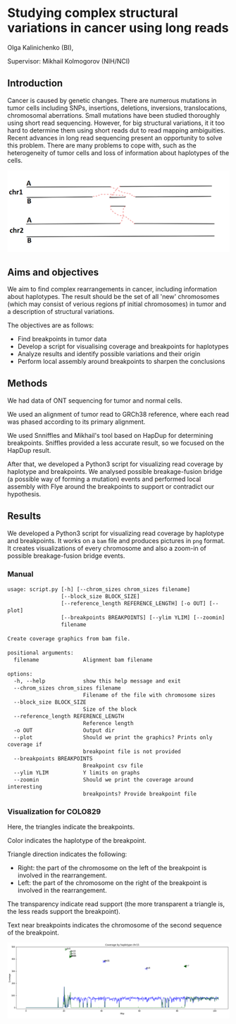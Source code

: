 # Studying complex structural variations in cancer using long reads

Olga Kalinichenko (BI),

Supervisor: Mikhail Kolmogorov (NIH/NCI)

## Introduction

Cancer is caused by genetic changes. There are numerous mutations in tumor cells including 
SNPs, insertions, deletions, inversions, translocations, chromosomal aberrations. 
Small mutations have been studied thoroughly using short read sequencing. However, for big structural variations, it it too hard to determine them using short reads dut to read mapping ambiguities. Recent advances in long read sequencing present an opportunity to solve this problem.
There are many problems to cope with, such as the heterogeneity of tumor cells and loss of information about haplotypes of the cells.

![alt text](https://github.com/madshuttlecock/structural-variations/blob/main/ris.png)


## Aims and objectives

We aim to find complex rearrangements in cancer, including information about haplotypes. The result should be the set of all 'new' chromosomes (which may consist of verious regions pf initial chromosomes) in tumor and a description of structural variations.  

The objectives are as follows:

* Find breakpoints in tumor data
* Develop a script for visualising coverage and breakpoints for haplotypes
* Analyze results and identify possible variations and their origin
* Perform local assembly around breakpoints to sharpen the conclusions


## Methods

We had data of ONT sequencing for tumor and normal cells.

We used an alignment of tumor read to GRCh38 reference, where each read was phased according to its primary alignment.

We used Snniffles and Mikhail's tool based on HapDup for determining breakpoints. Sniffles provided a less accurate result, so we focused on the HapDup result.

After that, we developed a Python3 script for visualizing read coverage by haplotype and breakpoints. We analysed possible breakage-fusion bridge (a possible way of forming a mutation) events and performed local assembly with Flye around the breakpoints to support or contradict our hypothesis.


## Results 

We developed a Python3 script for visualizing read coverage by haplotype and breakpoints. It works on a `bam` file and produces pictures in `png` format. It creates visualizations of every chromosome and also a zoom-in of possible breakage-fusion bridge events.

### Manual


~~~text
usage: script.py [-h] [--chrom_sizes chrom_sizes filename]
                 [--block_size BLOCK_SIZE]
                 [--reference_length REFERENCE_LENGTH] [-o OUT] [--plot]
                 [--breakpoints BREAKPOINTS] [--ylim YLIM] [--zoomin]
                 filename

Create coverage graphics from bam file.

positional arguments:
  filename              Alignment bam filename

options:
  -h, --help            show this help message and exit
  --chrom_sizes chrom_sizes filename
                        Filename of the file with chromosome sizes
  --block_size BLOCK_SIZE
                        Size of the block
  --reference_length REFERENCE_LENGTH
                        Reference length
  -o OUT                Output dir
  --plot                Should we print the graphics? Prints only coverage if
                        breakpoint file is not provided
  --breakpoints BREAKPOINTS
                        Breakpoint csv file
  --ylim YLIM           Y limits on graphs
  --zoomin              Should we print the coverage around interesting
                        breakpoints? Provide breakpoint file
~~~

### Visualization for COLO829

Here, the triangles indicate the breakpoints.

Color indicates the haplotype of the breakpoint.

Triangle direction indicates the following:

* Right: the part of the chromosome on the left of the breakpoint is involved in the rearrangement.
* Left: the part of the chromosome on the right of the breakpoint is involved in the rearrangement.

The transparency indicate read support (the more transparent a triangle is, the less reads support the breakpoint).

Text near breakpoints indicates the chromosome of the second sequence of the breakpoint.

![alt text](https://github.com/madshuttlecock/structural-variations/blob/main/res2.png)





